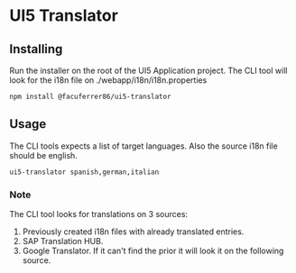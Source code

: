 # UI5 Translator
## Installing
Run the installer on the root of the UI5 Application project. 
The CLI tool will look for the i18n file on ./webapp/i18n/i18n.properties
```
npm install @facuferrer86/ui5-translator
```
## Usage
The CLI tools expects a list of target languages. 
Also the source i18n file should be english.
```
ui5-translator spanish,german,italian
```
### Note
The CLI tool looks for translations on 3 sources:
1. Previously created i18n files with already translated entries.
2. SAP Translation HUB.
3. Google Translator.
If it can't find the prior it will look it on the following source.
